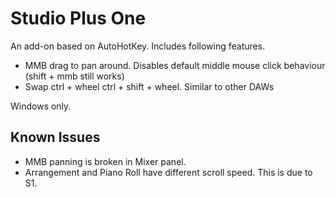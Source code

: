 # Studio Plus One
An add-on based on AutoHotKey. Includes following features.
* MMB drag to pan around. Disables default middle mouse click behaviour (shift + mmb still works)
* Swap ctrl + wheel ctrl + shift + wheel. Similar to other DAWs

Windows only.  

## Known Issues
* MMB panning is broken in Mixer panel.
* Arrangement and Piano Roll have different scroll speed. This is due to S1. 